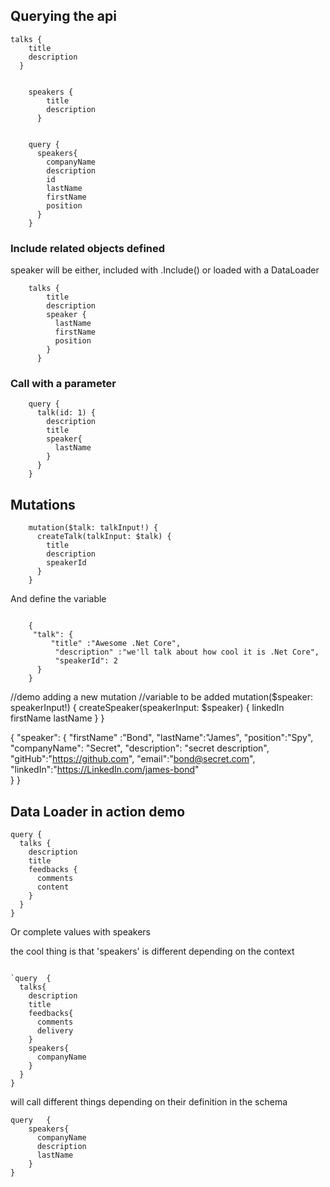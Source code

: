 ﻿## Querying the api

```
talks {
    title
    description 
  }

```

```

	speakers {
		title
		description 
	  }


```
```
	query {
	  speakers{
		companyName
		description
		id
		lastName
		firstName
		position 
	  }
	}
```

### Include related objects defined
speaker will be either, included with .Include() or loaded with a DataLoader

```
	talks {
		title
		description
		speaker {
		  lastName
		  firstName
		  position
		}
	  }
```


### Call with a parameter

```
	query {
	  talk(id: 1) {
		description
		title
		speaker{
		  lastName
		}
	  }
	}
```


## Mutations

```
    mutation($talk: talkInput!) {
      createTalk(talkInput: $talk) {
        title
        description
        speakerId
      }
    }
```
And define the variable
```

    {
     "talk": {
         "title" :"Awesome .Net Core",
          "description" :"we'll talk about how cool it is .Net Core",
          "speakerId": 2
      }
    }

 ```
 
 //demo adding a new mutation
 //variable to be added
     mutation($speaker: speakerInput!) {
      createSpeaker(speakerInput: $speaker) {
        linkedIn
        firstName
        lastName
      }
    }

{
     "speaker": {
     "firstName" :"Bond",
      "lastName":"James",
      "position":"Spy",
      "companyName": "Secret",
      "description": "secret description",
      "gitHub":"https://github.com",
      "email":"bond@secret.com",
      "linkedIn":"https://LinkedIn.com/james-bond"      
      }
    }





## Data Loader in action demo

```
query {
  talks {
    description
    title
    feedbacks {
      comments
      content
    }
  }
}
```

Or complete values with speakers

the  cool thing is that 'speakers' is different depending on the context
```

`query	{
  talks{
    description
    title
    feedbacks{
      comments
      delivery
    }
    speakers{
      companyName
    }
  }
}
```
will call different things depending on their definition in the schema
```
query	{
    speakers{
      companyName
      description
      lastName
    }  
}
```



